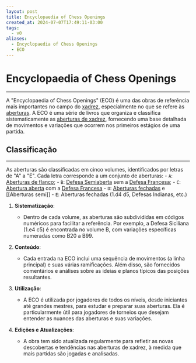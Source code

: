 ```yaml
---
layout: post
title: Encyclopaedia of Chess Openings
created_at: 2024-07-07T17:49:11-03:00
tags:
  - v0
aliases:
  - Encyclopaedia of Chess Openings
  - ECO
---
```

# Encyclopaedia of Chess Openings
----

A "Encyclopaedia of Chess Openings" (ECO) é uma das obras de referência mais importantes no campo do [xadrez](api/2024/07/2024-07-06-Xadrez.md), especialmente no que se refere às [aberturas](api/2024/07/2024-07-06-Aberturas_de_xadrez.md). A ECO é uma série de livros que organiza e classifica sistematicamente as [aberturas de xadrez](api/2024/07/2024-07-06-Aberturas_de_xadrez.md), fornecendo uma base detalhada de movimentos e variações que ocorrem nos primeiros estágios de uma partida. 

## Classificação
---
As aberturas são classificadas em cinco volumes, identificados por letras de "A" a "E". Cada letra corresponde a um conjunto de aberturas:
	- `A`: [Aberturas de flanco](api/2024/07/2024-07-06-Aberturas_de_flanco.md);
	- `B`: [Defesa Semiaberta](_insight/2024/07/2024-07-07-Defesas_Semiabertas.md) sem a [Defesa Francesa](_insight/2024/07/2024-07-07-Defesa_Francesa.md);
	- `C`: [Abertura aberta](2024-07-07-Aberturas_abertas.md) com a [Defesa Francesa](_insight/2024/07/2024-07-07-Defesa_Francesa.md)
	- `D`: [Aberturas fechadas](Aberturas%20fechadas.md) e [[Aberturas semi]]
	- `E`: Aberturas fechadas (1.d4 d5, Defesas Indianas, etc.)
1. **Sistematização**:
    
    - Dentro de cada volume, as aberturas são subdivididas em códigos numéricos para facilitar a referência. Por exemplo, a Defesa Siciliana (1.e4 c5) é encontrada no volume B, com variações específicas numeradas como B20 a B99.
3. **Conteúdo**:
    
    - Cada entrada na ECO inclui uma sequência de movimentos (a linha principal) e suas várias ramificações. Além disso, são fornecidos comentários e análises sobre as ideias e planos típicos das posições resultantes.
4. **Utilização**:
    
    - A ECO é utilizada por jogadores de todos os níveis, desde iniciantes até grandes mestres, para estudar e preparar suas aberturas. Ela é particularmente útil para jogadores de torneios que desejam entender as nuances das aberturas e suas variações.
5. **Edições e Atualizações**:
    
    - A obra tem sido atualizada regularmente para refletir as novas descobertas e tendências nas aberturas de xadrez, à medida que mais partidas são jogadas e analisadas.